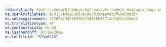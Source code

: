 ```yaml
---
redirect_url: /bot-framework/nodejs/bot-builder-nodejs-dialog-manage-conversation-flow
ms.openlocfilehash: e73132ade2739c7acd43b354f9cec8f60d0803b4
ms.sourcegitcommit: f576981342fb3361216675815714e24281e20ddf
ms.translationtype: HT
ms.contentlocale: ru-RU
ms.lasthandoff: 07/18/2018
ms.locfileid: "39306178"
---
```

